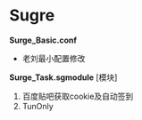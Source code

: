 # Sugre

**Surge_Basic.conf**

- 老刘最小配置修改

**Surge_Task.sgmodule**  [模块]

1. 百度贴吧获取cookie及自动签到
2. TunOnly
